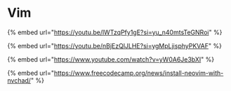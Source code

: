 # Vim

{% embed url="https://youtu.be/lWTzqPfy1gE?si=yu_n40mtsTeGNRoi" %}

{% embed url="https://youtu.be/nBjEzQlJLHE?si=ygMpLjisphyPKVAF" %}

{% embed url="https://www.youtube.com/watch?v=yW0A6Je3bXI" %}

{% embed url="https://www.freecodecamp.org/news/install-neovim-with-nvchad/" %}
